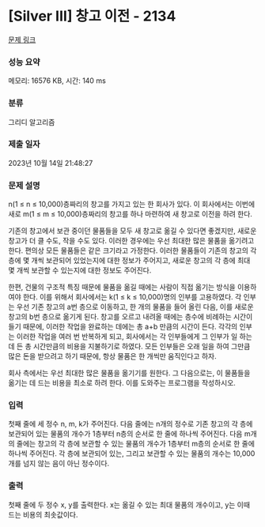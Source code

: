 # [Silver III] 창고 이전 - 2134 

[문제 링크](https://www.acmicpc.net/problem/2134) 

### 성능 요약

메모리: 16576 KB, 시간: 140 ms

### 분류

그리디 알고리즘

### 제출 일자

2023년 10월 14일 21:48:27

### 문제 설명

<p>n(1 ≤ n ≤ 10,000)층짜리의 창고를 가지고 있는 한 회사가 있다. 이 회사에서는 이번에 새로 m(1 ≤ m ≤ 10,000)층짜리의 창고를 하나 마련하여 새 창고로 이전을 하려 한다.</p>

<p>기존의 창고에서 보관 중이던 물품들을 모두 새 창고로 옮길 수 있다면 좋겠지만, 새로운 창고가 더 클 수도, 작을 수도 있다. 이러한 경우에는 우선 최대한 많은 물품을 옮기려고 한다. 편의상 모든 물품들은 같은 크기라고 가정한다. 이러한 물품들이 기존의 창고의 각 층에 몇 개씩 보관되어 있었는지에 대한 정보가 주어지고, 새로운 창고의 각 층에 최대 몇 개씩 보관할 수 있는지에 대한 정보도 주어진다.</p>

<p>한편, 건물의 구조적 특징 때문에 물품을 옮길 때에는 사람이 직접 옮기는 방식을 이용하여야 한다. 이를 위해서 회사에서는 k(1 ≤ k ≤ 10,000)명의 인부를 고용하였다. 각 인부는 우선 기존 창고의 a번 층으로 이동하고, 한 개의 물품을 들어 올린 다음, 이를 새로운 창고의 b번 층으로 옮기게 된다. 창고를 오르고 내려올 때에는 층수에 비례하는 시간이 들기 때문에, 이러한 작업을 완료하는 데에는 총 a+b 만큼의 시간이 든다. 각각의 인부는 이러한 작업을 여러 번 반복하게 되고, 회사에서는 각 인부들에게 그 인부가 일 하는데 든 총 시간만큼의 비용을 지불하기로 하였다. 모든 인부들은 오래 일을 하여 그만큼 많은 돈을 받으려고 하기 때문에, 항상 물품은 한 개씩만 움직인다고 하자.</p>

<p>회사 측에서는 우선 최대한 많은 물품을 옮기기를 원한다. 그 다음으로는, 이 물품들을 옮기는 데 드는 비용을 최소로 하려 한다. 이를 도와주는 프로그램을 작성하시오.</p>

### 입력 

 <p>첫째 줄에 세 정수 n, m, k가 주어진다. 다음 줄에는 n개의 정수로 기존 창고의 각 층에 보관되어 있는 물품의 개수가 1층부터 n층의 순서로 한 줄에 하나씩 주어진다. 다음 m개의 줄에는 창고의 각 층에 보관할 수 있는 물품의 개수가 1층부터 m층의 순서로 한 줄에 하나씩 주어진다. 각 층에 보관되어 있는, 그리고 보관할 수 있는 물품의 개수는 10,000개를 넘지 않는 음이 아닌 정수이다.</p>

### 출력 

 <p>첫째 줄에 두 정수 x, y를 출력한다. x는 옮길 수 있는 최대 물품의 개수이고, y는 이때 드는 비용의 최솟값이다.</p>

